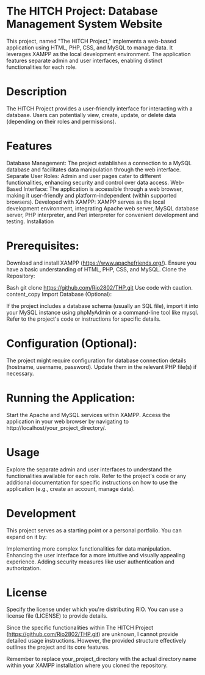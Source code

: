 # The HITCH Project: Database Management System Website

This project, named "The HITCH Project," implements a web-based application using HTML, PHP, CSS, and MySQL to manage data. It leverages XAMPP as the local development environment. The application features separate admin and user interfaces, enabling distinct functionalities for each role.

# Description

The HITCH Project provides a user-friendly interface for interacting with a database. Users can potentially view, create, update, or delete data (depending on their roles and permissions).

# Features

Database Management: The project establishes a connection to a MySQL database and facilitates data manipulation through the web interface.
Separate User Roles: Admin and user pages cater to different functionalities, enhancing security and control over data access.
Web-Based Interface: The application is accessible through a web browser, making it user-friendly and platform-independent (within supported browsers).
Developed with XAMPP: XAMPP serves as the local development environment, integrating Apache web server, MySQL database server, PHP interpreter, and Perl interpreter for convenient development and testing.
Installation

# Prerequisites:

Download and install XAMPP (https://www.apachefriends.org/).
Ensure you have a basic understanding of HTML, PHP, CSS, and MySQL.
Clone the Repository:

Bash
git clone https://github.com/Rio2802/THP.git
Use code with caution.
content_copy
Import Database (Optional):

If the project includes a database schema (usually an SQL file), import it into your MySQL instance using phpMyAdmin or a command-line tool like mysql. Refer to the project's code or instructions for specific details.
# Configuration (Optional):

The project might require configuration for database connection details (hostname, username, password). Update them in the relevant PHP file(s) if necessary.
# Running the Application:

Start the Apache and MySQL services within XAMPP.
Access the application in your web browser by navigating to http://localhost/your_project_directory/.

# Usage

Explore the separate admin and user interfaces to understand the functionalities available for each role.
Refer to the project's code or any additional documentation for specific instructions on how to use the application (e.g., create an account, manage data).
# Development

This project serves as a starting point or a personal portfolio. You can expand on it by:

Implementing more complex functionalities for data manipulation.
Enhancing the user interface for a more intuitive and visually appealing experience.
Adding security measures like user authentication and authorization.
# License

Specify the license under which you're distributing RIO. You can use a license file (LICENSE) to provide details.

Since the specific functionalities within The HITCH Project (https://github.com/Rio2802/THP.git) are unknown, I cannot provide detailed usage instructions. However, the provided structure effectively outlines the project and its core features.

Remember to replace your_project_directory with the actual directory name within your XAMPP installation where you cloned the repository.
